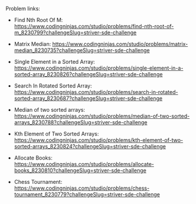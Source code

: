Problem links:

-   Find Nth Root Of M: https://www.codingninjas.com/studio/problems/find-nth-root-of-m_8230799?challengeSlug=striver-sde-challenge

-   Matrix Median: https://www.codingninjas.com/studio/problems/matrix-median_8230735?challengeSlug=striver-sde-challenge

-   Single Element in a Sorted Array: https://www.codingninjas.com/studio/problems/single-element-in-a-sorted-array_8230826?challengeSlug=striver-sde-challenge

-   Search In Rotated Sorted Array: https://www.codingninjas.com/studio/problems/search-in-rotated-sorted-array_8230687?challengeSlug=striver-sde-challenge

-   Median of two sorted arrays: https://www.codingninjas.com/studio/problems/median-of-two-sorted-arrays_8230788?challengeSlug=striver-sde-challenge

-   Kth Element of Two Sorted Arrays: https://www.codingninjas.com/studio/problems/kth-element-of-two-sorted-arrays_8230824?challengeSlug=striver-sde-challenge

-   Allocate Books: https://www.codingninjas.com/studio/problems/allocate-books_8230810?challengeSlug=striver-sde-challenge

-   Chess Tournament: https://www.codingninjas.com/studio/problems/chess-tournament_8230779?challengeSlug=striver-sde-challenge

